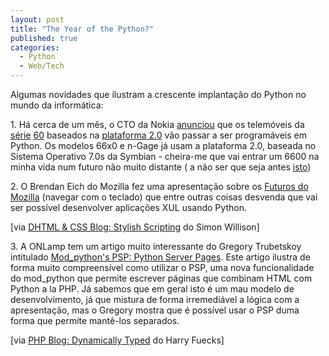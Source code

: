 ```yaml
---
layout: post
title: "The Year of the Python?"
published: true
categories:
  - Python
  - Web/Tech
---
```

<p>Algumas novidades que ilustram a crescente implantação do Python no mundo da informática:</p>

<p>1. Há cerca de um mês, o CTO da Nokia <a href="http://www.mobilewhack.com/programming/python/python_on_nokia_screenshots.html">anunciou</a> que os telemóveis da <a href="http://www.nokia.com/nokia/0,8764,46827,00.html">série</a> <a href="http://www.series60.com/">60</a> baseados na <a href="http://www.forum.nokia.com/main/0,6566,010_40,00.html">plataforma 2.0</a> vão passar a ser programáveis em Python. Os modelos 66x0 e n-Gage já usam a plataforma 2.0, baseada no Sistema Operativo 7.0s da Symbian - cheira-me que vai entrar um 6600 na minha vida num futuro não muito distante ( a não ser que seja antes <a href="http://www.sonyericsson.com/t610/index.htm?overview/index.htm">isto</a>)</p>

<p>2. O Brendan Eich do Mozilla fez uma apresentação sobre os <a href="http://www.mozilla.org/events/dev-day-feb-2004/mozilla-futures/">Futuros do Mozilla</a> (navegar com o teclado) que entre outras coisas desvenda que vai ser possível desenvolver aplicações XUL usando Python.</p>

<p>[via <a href="http://www.sitepoint.com/blog-post-view.php?id=156245">DHTML & CSS Blog: Stylish Scripting</a> do Simon Willison]</p>

<p>3. A ONLamp tem um artigo muito interessante do Gregory Trubetskoy intitulado <a href="http://www.onlamp.com/pub/a/python/2004/02/26/python_server_pages.html">Mod_python's PSP: Python Server Pages</a>. Este artigo ilustra de forma muito compreensível como utilizar o PSP, uma nova funcionalidade do mod_python que permite escrever páginas que combinam HTML com Python a la PHP. Já sabemos que em geral isto é um mau modelo de desenvolvimento, já que mistura de forma irremediável a lógica com a apresentação, mas o Gregory mostra que é possível usar o PSP duma forma que permite mantê-los separados.</p>

<p>[via <a href="http://www.sitepoint.com/blog-post-view.php?id=155823">PHP Blog: Dynamically Typed</a> do Harry Fuecks]</p>

